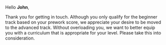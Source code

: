 Hello **John**, 

Thank you for getting in touch. Although you only qualify for the beginner track based on your prework score, we appreciate your desire to be moved to the advanced track. Without overloading you, we want to better equip you with a curriculum that is appropriate for your level. Please take this into consideration.
